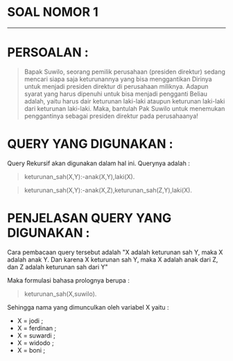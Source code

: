 # SOAL NOMOR 1
---
# PERSOALAN :
<blockquote>Bapak Suwilo, seorang pemilik perusahaan (presiden direktur) sedang mencari siapa saja keturunannya yang bisa menggantikan 
Dirinya untuk menjadi presiden direktur di perusahaan miliknya. Adapun syarat yang harus dipenuhi untuk bisa menjadi pengganti 
Beliau adalah, yaitu harus dair keturunan laki-laki ataupun keturunan laki-laki dari keturunan laki-laki. Maka, bantulah Pak 
Suwilo untuk menemukan penggantinya sebagai presiden direktur pada perusahaanya!</blockquote>


# QUERY YANG DIGUNAKAN :
Query Rekursif akan digunakan dalam hal ini.
Querynya adalah :
<blockquote>keturunan_sah(X,Y):-anak(X,Y),laki(X).</blockquote>
<blockquote>keturunan_sah(X,Y):-anak(X,Z),keturunan_sah(Z,Y),laki(X).</blockquote>


# PENJELASAN QUERY YANG DIGUNAKAN :

Cara pembacaan query tersebut adalah "X adalah keturunan sah Y, maka X adalah anak Y. 
Dan karena X keturunan sah Y, maka X adalah anak dari Z, dan Z adalah keturunan sah dari Y"


Maka formulasi bahasa prolognya berupa :

<blockquote>keturunan_sah(X,suwilo).</blockquote>

Sehingga nama yang dimunculkan oleh variabel X yaitu :
* X = jodi ;
* X = ferdinan ;
* X = suwardi ;
* X = widodo ;
* X = boni ;
